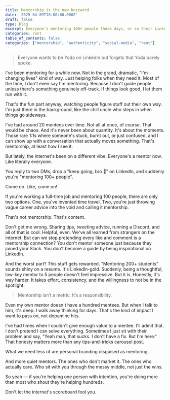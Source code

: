 ```yaml
---
title: Mentorship is the new buzzword
date: '2025-04-09T18:00:00.000Z'
draft: false
type: blog
excerpt: Everyone’s mentoring 100+ people these days, or so their LinkedIn says. But real mentorship isn’t about reach; it’s about being there when it actually matters.
categories: rant
table_of_contents: false
categories: ["mentorship", "authenticity", "social-media", "rant"]
---
```


> Everyone wants to be Yoda on LinkedIn but forgets that Yoda barely spoke.

I've been mentoring for a while now. Not in the grand, dramatic, "I'm changing lives" kind of way. Just helping folks when they need it. Most of the time, I don't even say I'm mentoring. Because I don't guide people unless there's something genuinely off-track. If things look good, I let them run with it.

That's the fun part anyway, watching people figure stuff out their own way. I'm just there in the background, like the chill uncle who steps in when things go sideways.

I've had around 20 mentees over time. Not all at once, of course. That would be chaos. And it's never been about quantity. It's about the moments. Those rare 1:1s where someone's stuck, burnt out, or just confused, and I can show up with a conversation that actually moves something. That's mentorship, at least how I see it.

But lately, the internet's been on a different vibe. Everyone's a mentor now. Like literally everyone.

You reply to two DMs, drop a "keep going, bro 💪" on LinkedIn, and suddenly you're "mentoring 100+ people".

Come on. Like, come on!

If you're working a full-time job and mentoring 100 people, there are only two options. One, you've invented time travel. Two, you're just throwing vague career advice into the void and calling it mentorship.

That's not mentorship. That's content.

Don't get me wrong. Sharing tips, tweeting advice, running a Discord, and all of that is cool. Helpful, even. We've all learned from strangers on the internet. But can we stop pretending every like and comment is a mentorship connection? You don't mentor someone just because they joined your Slack. You don't become a guide by being inspirational on LinkedIn.

And the worst part? This stuff gets rewarded. "Mentoring 200+ students" sounds shiny on a resume. It's LinkedIn-gold. Suddenly, being a thoughtful, low-key mentor to 5 people doesn't feel impressive. But it is. Honestly, it's way harder. It takes effort, consistency, and the willingness to not be in the spotlight.

> Mentorship isn’t a metric. It’s a responsibility.

Even my own mentor doesn't have a hundred mentees. But when I talk to him, it's deep. I walk away thinking for days. That's the kind of impact I want to pass on, not dopamine hits.

I've had times when I couldn't give enough value to a mentee. I'll admit that. I don't pretend I can solve everything. Sometimes I just sit with their problem and say, "Yeah man, that sucks. I don't have a fix. But I'm here." That honesty matters more than any tips-and-tricks carousel post.

What we need less of are personal branding disguised as mentoring.

And more quiet mentors. The ones who don't market it. The ones who actually care. Who sit with you through the messy middle, not just the wins.

So yeah — if you're helping one person with intention, you're doing more than most who shout they're helping hundreds.

Don't let the internet's scoreboard fool you.

